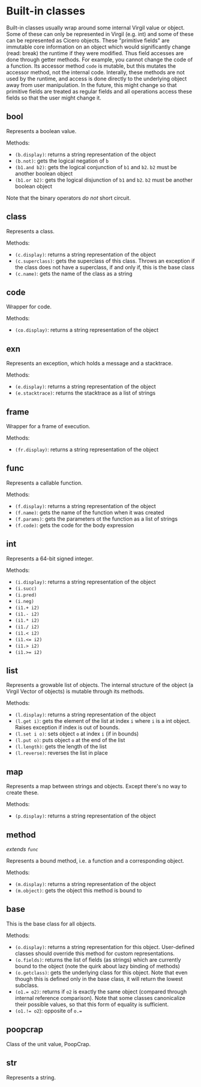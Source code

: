 # Built-in classes

Built-in classes usually wrap around some internal Virgil value or object. Some
of these can only be represented in Virgil (e.g. int) and some of these can
be represented as Cicero objects. These "primitive fields" are immutable core
information on an object which would significantly change (read: break) the
runtime if they were modified. Thus field accesses are done through getter
methods. For example, you cannot change the code of a function. Its accessor
method `code` is mutable, but this mutates the accessor method, not the 
internal code. Interally, these methods are not used by the runtime, and access
is done directly to the underlying object away from user manipulation. In the
future, this might change so that primitive fields are treated as regular
fields and all operations access these fields so that the user might change it.

## bool

Represents a boolean value.

Methods:
* `(b.display)`: returns a string representation of the object
* `(b.not)`: gets the logical negation of `b`
* `(b1.and b2)`: gets the logical conjunction of `b1` and `b2`. `b2` must be
  another boolean object
* `(b1.or b2)`: gets the logical disjunction of `b1` and `b2`. `b2` must be
  another boolean object

Note that the binary operators *do not* short circuit.

## class

Represents a class.

Methods:
* `(c.display)`: returns a string representation of the object
* `(c.superclass)`: gets the superclass of this class. Throws an exception if
  the class does not have a superclass, if and only if, this is the base class
* `(c.name)`: gets the name of the class as a string

## code

Wrapper for code.

Methods:
* `(co.display)`: returns a string representation of the object

## exn

Represents an exception, which holds a message and a stacktrace.

Methods:
* `(e.display)`: returns a string representation of the object
* `(e.stacktrace)`: returns the stacktrace as a list of strings

## frame

Wrapper for a frame of execution.

Methods:
* `(fr.display)`: returns a string representation of the object

## func

Represents a callable function.

Methods:
* `(f.display)`: returns a string representation of the object
* `(f.name)`: gets the name of the function when it was created
* `(f.params)`: gets the parameters ot the function as a list of strings
* `(f.code)`: gets the code for the body expression

## int

Represents a 64-bit signed integer.

Methods:
* `(i.display)`: returns a string representation of the object
* `(i.succ)`
* `(i.pred)`
* `(i.neg)`
* `(i1.+ i2)`
* `(i1.- i2)`
* `(i1.* i2)`
* `(i1./ i2)`
* `(i1.< i2)`
* `(i1.<= i2)`
* `(i1.> i2)`
* `(i1.>= i2)`

## list

Represents a growable list of objects. The internal structure of the object
(a Virgil Vector of objects) is mutable through its methods.

Methods:
* `(l.display)`: returns a string representation of the object
* `(l.get i)`: gets the element of the list at index `i` where `i` is a int
  object. Raises exception if index is out of bounds.
* `(l.set i o)`: sets object `o` at index `i` (if in bounds)
* `(l.put o)`: puts object `o` at the end of the list
* `(l.length)`: gets the length of the list
* `(l.reverse)`: reverses the list in place

## map

Represents a map between strings and objects. Except there's no way to create
these.

Methods:
* `(p.display)`: returns a string representation of the object

## method

*extends `func`*

Represents a bound method, i.e. a function and a corresponding object.

Methods:
* `(m.display)`: returns a string representation of the object
* `(m.object)`: gets the object this method is bound to

## base

This is the base class for all objects.

Methods:
* `(o.display)`: returns a string representation for this object.
  User-defined classes should override this method for custom representations.
* `(o.fields)`: returns the list of fields (as strings) which are currently
  bound to the object (note the quirk about lazy binding of methods)
* `(o.getclass)`: gets the underlying class for this object. Note that even
  though this is defined only in the base class, it will return the lowest
  subclass.
* `(o1.= o2)`: returns if `o2` is exactly the same object (compared through
  internal reference comparison). Note that some classes canonicalize their
  possible values, so that this form of equality is sufficient.
* `(o1.!= o2`): opposite of `o.=`

## poopcrap

Class of the unit value, PoopCrap.

## str

Represents a string.
